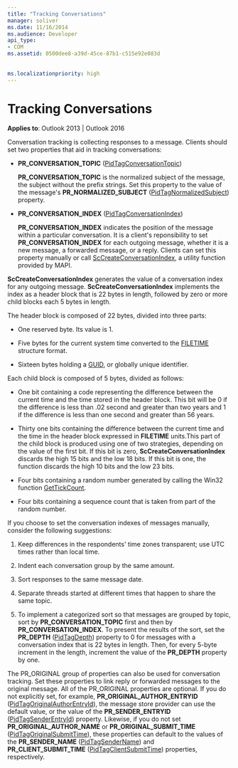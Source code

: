 ```yaml
---
title: "Tracking Conversations"
manager: soliver
ms.date: 11/16/2014
ms.audience: Developer
api_type:
- COM
ms.assetid: 0500dee8-a39d-45ce-87b1-c515e92e083d
 
 
ms.localizationpriority: high
---
```


# Tracking Conversations

  
  
**Applies to**: Outlook 2013 | Outlook 2016 
  
Conversation tracking is collecting responses to a message. Clients should set two properties that aid in tracking conversations:
  
- **PR_CONVERSATION_TOPIC** ([PidTagConversationTopic](pidtagconversationtopic-canonical-property.md))
    
    **PR_CONVERSATION_TOPIC** is the normalized subject of the message, the subject without the prefix strings. Set this property to the value of the message's **PR_NORMALIZED_SUBJECT** ([PidTagNormalizedSubject](pidtagnormalizedsubject-canonical-property.md)) property. 
    
- **PR_CONVERSATION_INDEX** ([PidTagConversationIndex](pidtagconversationindex-canonical-property.md))
    
    **PR_CONVERSATION_INDEX** indicates the position of the message within a particular conversation. It is a client's reponsibility to set **PR_CONVERSATION_INDEX** for each outgoing message, whether it is a new message, a forwarded message, or a reply. Clients can set this property manually or call [ScCreateConversationIndex](sccreateconversationindex.md), a utility function provided by MAPI. 
    
 **ScCreateConversationIndex** generates the value of a conversation index for any outgoing message. **ScCreateConversationIndex** implements the index as a header block that is 22 bytes in length, followed by zero or more child blocks each 5 bytes in length. 
  
The header block is composed of 22 bytes, divided into three parts:
  
- One reserved byte. Its value is 1.
    
- Five bytes for the current system time converted to the [FILETIME](filetime.md) structure format. 
    
- Sixteen bytes holding a [GUID](guid.md), or globally unique identifier.
    
Each child block is composed of 5 bytes, divided as follows:
  
- One bit containing a code representing the difference between the current time and the time stored in the header block. This bit will be 0 if the difference is less than .02 second and greater than two years and 1 if the difference is less than one second and greater than 56 years.
    
- Thirty one bits containing the difference between the current time and the time in the header block expressed in **FILETIME** units.This part of the child block is produced using one of two strategies, depending on the value of the first bit. If this bit is zero, **ScCreateConversationIndex** discards the high 15 bits and the low 18 bits. If this bit is one, the function discards the high 10 bits and the low 23 bits. 
    
- Four bits containing a random number generated by calling the Win32 function [GetTickCount](https://msdn.microsoft.com/library/ms724408%28VS.85%29.aspx).
    
- Four bits containing a sequence count that is taken from part of the random number.
    
If you choose to set the conversation indexes of messages manually, consider the following suggestions:
  
1. Keep differences in the respondents' time zones transparent; use UTC times rather than local time.
    
2. Indent each conversation group by the same amount.
    
3. Sort responses to the same message date.
    
4. Separate threads started at different times that happen to share the same topic. 
    
5. To implement a categorized sort so that messages are grouped by topic, sort by **PR_CONVERSATION_TOPIC** first and then by **PR_CONVERSATION_INDEX**. To present the results of the sort, set the **PR_DEPTH** ([PidTagDepth](pidtagdepth-canonical-property.md)) property to 0 for messages with a conversation index that is 22 bytes in length. Then, for every 5-byte increment in the length, increment the value of the **PR_DEPTH** property by one. 
    
The PR_ORIGINAL group of properties can also be used for conversation tracking. Set these properties to link reply or forwarded messages to the original message. All of the PR_ORIGINAL properties are optional. If you do not explicitly set, for example, **PR_ORIGINAL_AUTHOR_ENTRYID** ([PidTagOriginalAuthorEntryId](pidtagoriginalauthorentryid-canonical-property.md)), the message store provider can use the default value, or the value of the **PR_SENDER_ENTRYID** ([PidTagSenderEntryId](pidtagsenderentryid-canonical-property.md)) property. Likewise, if you do not set **PR_ORIGINAL_AUTHOR_NAME** or **PR_ORIGINAL_SUBMIT_TIME** ([PidTagOriginalSubmitTime](pidtagoriginalsubmittime-canonical-property.md)), these properties can default to the values of the **PR_SENDER_NAME** ([PidTagSenderName](pidtagsendername-canonical-property.md)) and **PR_CLIENT_SUBMIT_TIME** ([PidTagClientSubmitTime](pidtagclientsubmittime-canonical-property.md)) properties, respectively. 
  

